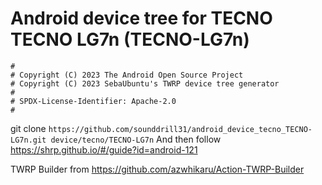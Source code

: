 # Android device tree for TECNO TECNO LG7n (TECNO-LG7n)

```
#
# Copyright (C) 2023 The Android Open Source Project
# Copyright (C) 2023 SebaUbuntu's TWRP device tree generator
#
# SPDX-License-Identifier: Apache-2.0
#
```
git clone ```https://github.com/sounddrill31/android_device_tecno_TECNO-LG7n.git device/tecno/TECNO-LG7n```  And then follow https://shrp.github.io/#/guide?id=android-121

TWRP Builder from https://github.com/azwhikaru/Action-TWRP-Builder
